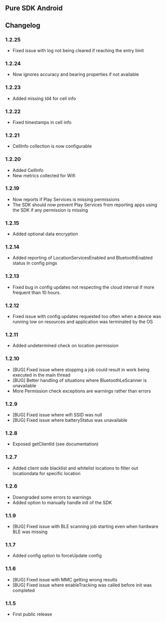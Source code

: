 
## Pure SDK Android

## Changelog

### 1.2.25
- Fixed issue with log not being cleared if reaching the entry limit

### 1.2.24
- Now ignores accuracy and bearing properties if not available

### 1.2.23
- Added missing Id4 for cell info

### 1.2.22
- Fixed timestamps in cell info

### 1.2.21
- CellInfo collection is now configurable

### 1.2.20
- Added CellInfo
- New metrics collected for Wifi

### 1.2.19
- Now reports if Play Services is missing permissions
- The SDK should now prevent Play Services from reporting apps using the SDK if any permission is missing

### 1.2.15
- Added optional data encryption

### 1.2.14
- Added reporting of LocationServicesEnabled and BluetoothEnabled status in config pings

### 1.2.13
- Fixed bug in config updates not respecting the cloud interval if more frequent than 10 hours.

### 1.2.12
- Fixed issue with config updates requested too often when a device was running low on resources and application was terminated by the OS

### 1.2.11
- Added undetermined check on location permission

### 1.2.10
- [BUG] Fixed issue where stopping a job could result in work being executed in the main thread
- [BUG] Better handling of situations where BluetoothLeScanner is unavailable
- More Permission check exceptions are warnings rather than errors

### 1.2.9
- [BUG] Fixed issue where wifi SSID was null
- [BUG] Fixed issue where batteryStatus was unavailable

### 1.2.8
- Exposed getClientId (see documentation)

### 1.2.7
- Added client side blacklist and whitelist locations to filter out locationdata for specific location

### 1.2.6
- Downgraded some errors to warnings
- Added option to manually handle init of the SDK

### 1.1.9
- [BUG] Fixed issue with BLE scanning job starting even when hardware BLE was missing

### 1.1.7
- Added config option to forceUpdate config

### 1.1.6
- [BUG] Fixed issue with MMC getting wrong results
- [BUG] Fixed issue where enableTracking was called before init was completed

### 1.1.5
- First public release
